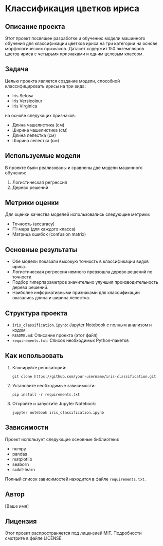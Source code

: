 # Классификация цветков ириса

## Описание проекта

Этот проект посвящен разработке и обучению модели машинного обучения для классификации цветков ириса на три категории на основе морфологических признаков. Датасет содержит 150 экземпляров цветов ириса с четырьмя признаками и одним целевым классом.

## Задача

Целью проекта является создание модели, способной классифицировать ирисы на три вида:
- Iris Setosa
- Iris Versicolour
- Iris Virginica

на основе следующих признаков:
- Длина чашелистика (см)
- Ширина чашелистика (см)
- Длина лепестка (см)
- Ширина лепестка (см)

## Используемые модели

В проекте были реализованы и сравнены две модели машинного обучения:
1. Логистическая регрессия
2. Дерево решений

## Метрики оценки

Для оценки качества моделей использовались следующие метрики:
- Точность (accuracy)
- F1-мера (для каждого класса)
- Матрица ошибок (confusion matrix)

## Основные результаты

- Обе модели показали высокую точность в классификации видов ириса.
- Логистическая регрессия немного превзошла дерево решений по точности.
- Подбор гиперпараметров значительно улучшил производительность дерева решений.
- Наиболее информативными признаками для классификации оказались длина и ширина лепестка.

## Структура проекта

- `iris_classification.ipynb`: Jupyter Notebook с полным анализом и кодом
- `README.md`: Описание проекта (этот файл)
- `requirements.txt`: Список необходимых Python-пакетов

## Как использовать

1. Клонируйте репозиторий:
   ```
   git clone https://github.com/your-username/iris-classification.git
   ```
2. Установите необходимые зависимости:
   ```
   pip install -r requirements.txt
   ```
3. Откройте и запустите Jupyter Notebook:
   ```
   jupyter notebook iris_classification.ipynb
   ```

## Зависимости

Проект использует следующие основные библиотеки:
- numpy
- pandas
- matplotlib
- seaborn
- scikit-learn

Полный список зависимостей находится в файле `requirements.txt`.

## Автор

[Ваше имя]

## Лицензия

Этот проект распространяется под лицензией MIT. Подробности смотрите в файле LICENSE.
